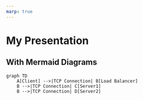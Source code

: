 ```yaml
---
marp: true
---
```


# My Presentation

## With Mermaid Diagrams

```mermaid
graph TD
    A[Client] -->|TCP Connection| B[Load Balancer]
    B -->|TCP Connection| C[Server1]
    B -->|TCP Connection| D[Server2]
```
